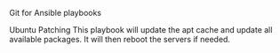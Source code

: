 Git for Ansible playbooks

Ubuntu Patching
  This playbook will update the apt cache and update all available packages.  It will then reboot the servers if needed.

